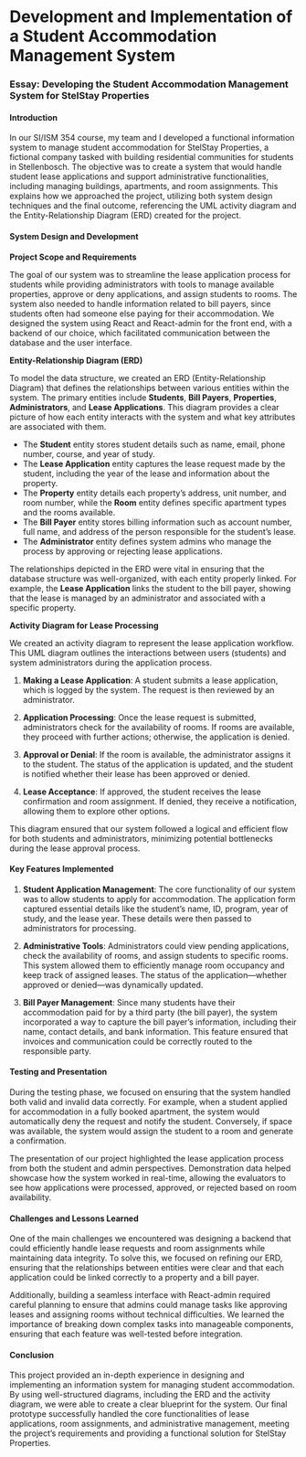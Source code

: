 # Development and Implementation of a Student Accommodation Management System
### Essay: Developing the Student Accommodation Management System for StelStay Properties

#### Introduction

In our SI/ISM 354 course, my team and I developed a functional information system to manage student accommodation for StelStay Properties, a fictional company tasked with building residential communities for students in Stellenbosch. The objective was to create a system that would handle student lease applications and support administrative functionalities, including managing buildings, apartments, and room assignments. This explains how we approached the project, utilizing both system design techniques and the final outcome, referencing the UML activity diagram and the Entity-Relationship Diagram (ERD) created for the project.

#### System Design and Development

**Project Scope and Requirements**

The goal of our system was to streamline the lease application process for students while providing administrators with tools to manage available properties, approve or deny applications, and assign students to rooms. The system also needed to handle information related to bill payers, since students often had someone else paying for their accommodation. We designed the system using React and React-admin for the front end, with a backend of our choice, which facilitated communication between the database and the user interface.

**Entity-Relationship Diagram (ERD)**

To model the data structure, we created an ERD (Entity-Relationship Diagram) that defines the relationships between various entities within the system. The primary entities include **Students**, **Bill Payers**, **Properties**, **Administrators**, and **Lease Applications**. This diagram provides a clear picture of how each entity interacts with the system and what key attributes are associated with them.

- The **Student** entity stores student details such as name, email, phone number, course, and year of study.
- The **Lease Application** entity captures the lease request made by the student, including the year of the lease and information about the property.
- The **Property** entity details each property’s address, unit number, and room number, while the **Room** entity defines specific apartment types and the rooms available.
- The **Bill Payer** entity stores billing information such as account number, full name, and address of the person responsible for the student’s lease.
- The **Administrator** entity defines system admins who manage the process by approving or rejecting lease applications.

The relationships depicted in the ERD were vital in ensuring that the database structure was well-organized, with each entity properly linked. For example, the **Lease Application** links the student to the bill payer, showing that the lease is managed by an administrator and associated with a specific property.

**Activity Diagram for Lease Processing**

We created an activity diagram to represent the lease application workflow. This UML diagram outlines the interactions between users (students) and system administrators during the application process.

1. **Making a Lease Application**: A student submits a lease application, which is logged by the system. The request is then reviewed by an administrator.
   
2. **Application Processing**: Once the lease request is submitted, administrators check for the availability of rooms. If rooms are available, they proceed with further actions; otherwise, the application is denied.
   
3. **Approval or Denial**: If the room is available, the administrator assigns it to the student. The status of the application is updated, and the student is notified whether their lease has been approved or denied.
   
4. **Lease Acceptance**: If approved, the student receives the lease confirmation and room assignment. If denied, they receive a notification, allowing them to explore other options.

This diagram ensured that our system followed a logical and efficient flow for both students and administrators, minimizing potential bottlenecks during the lease approval process.

#### Key Features Implemented

1. **Student Application Management**:
   The core functionality of our system was to allow students to apply for accommodation. The application form captured essential details like the student’s name, ID, program, year of study, and the lease year. These details were then passed to administrators for processing.

2. **Administrative Tools**:
   Administrators could view pending applications, check the availability of rooms, and assign students to specific rooms. This system allowed them to efficiently manage room occupancy and keep track of assigned leases. The status of the application—whether approved or denied—was dynamically updated.

3. **Bill Payer Management**:
   Since many students have their accommodation paid for by a third party (the bill payer), the system incorporated a way to capture the bill payer’s information, including their name, contact details, and bank information. This feature ensured that invoices and communication could be correctly routed to the responsible party.

#### Testing and Presentation

During the testing phase, we focused on ensuring that the system handled both valid and invalid data correctly. For example, when a student applied for accommodation in a fully booked apartment, the system would automatically deny the request and notify the student. Conversely, if space was available, the system would assign the student to a room and generate a confirmation.

The presentation of our project highlighted the lease application process from both the student and admin perspectives. Demonstration data helped showcase how the system worked in real-time, allowing the evaluators to see how applications were processed, approved, or rejected based on room availability.

#### Challenges and Lessons Learned

One of the main challenges we encountered was designing a backend that could efficiently handle lease requests and room assignments while maintaining data integrity. To solve this, we focused on refining our ERD, ensuring that the relationships between entities were clear and that each application could be linked correctly to a property and a bill payer.

Additionally, building a seamless interface with React-admin required careful planning to ensure that admins could manage tasks like approving leases and assigning rooms without technical difficulties. We learned the importance of breaking down complex tasks into manageable components, ensuring that each feature was well-tested before integration.

#### Conclusion

This project provided an in-depth experience in designing and implementing an information system for managing student accommodation. By using well-structured diagrams, including the ERD and the activity diagram, we were able to create a clear blueprint for the system. Our final prototype successfully handled the core functionalities of lease applications, room assignments, and administrative management, meeting the project’s requirements and providing a functional solution for StelStay Properties.
